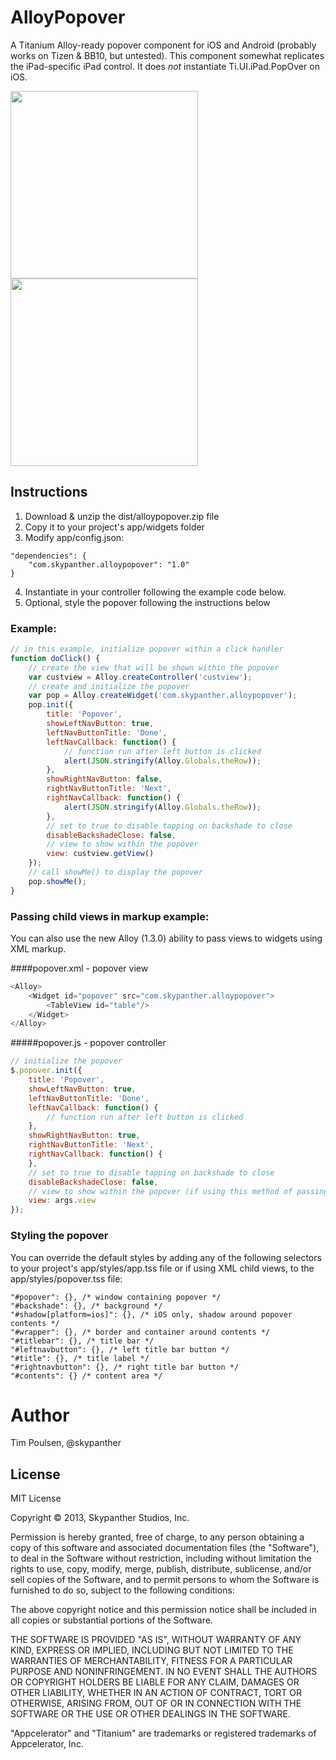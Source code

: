 # AlloyPopover

A Titanium Alloy-ready popover component for iOS and Android (probably works on Tizen & BB10, but untested). This component somewhat replicates the iPad-specific iPad control. It does _not_ instantiate Ti.UI.iPad.PopOver on iOS.

<img src="https://raw.github.com/skypanther/AlloyPopover/master/iphone.png" width="300"> <img src="https://raw.github.com/skypanther/AlloyPopover/master/android.png" width="300">

## Instructions

1. Download & unzip the dist/alloypopover.zip file
2. Copy it to your project's app/widgets folder
3. Modify app/config.json:
```
"dependencies": {
    "com.skypanther.alloypopover": "1.0"
}
```
4. Instantiate in your controller following the example code below. 
5. Optional, style the popover following the instructions below

### Example:

```JavaScript
// in this example, initialize popover within a click handler
function doClick() {
	// create the view that will be shown within the popover
	var custview = Alloy.createController('custview');
	// create and initialize the popover
	var pop = Alloy.createWidget('com.skypanther.alloypopover');
	pop.init({
		title: 'Popover',
		showLeftNavButton: true,
		leftNavButtonTitle: 'Done',
		leftNavCallback: function() {
			// function run after left button is clicked
			alert(JSON.stringify(Alloy.Globals.theRow));
		},
		showRightNavButton: false,
		rightNavButtonTitle: 'Next',
		rightNavCallback: function() {
			alert(JSON.stringify(Alloy.Globals.theRow));
		},
		// set to true to disable tapping on backshade to close
		disableBackshadeClose: false,
		// view to show within the popover
		view: custview.getView()
	});
	// call showMe() to display the popover
	pop.showMe();
}

```

### Passing child views in markup example:
You can also use the new Alloy (1.3.0) ability to pass views to widgets using XML markup.

####popover.xml - popover view
```JavaScript
<Alloy>
	<Widget id="popover" src="com.skypanther.alloypopover">
		<TableView id="table"/>
	</Widget>
</Alloy>
```

#####popover.js - popover controller
```JavaScript
// initialize the popover
$.popover.init({
	title: 'Popover',
	showLeftNavButton: true,
	leftNavButtonTitle: 'Done',
	leftNavCallback: function() {
		// function run after left button is clicked
	},
	showRightNavButton: true,
	rightNavButtonTitle: 'Next',
	rightNavCallback: function() {
	},
	// set to true to disable tapping on backshade to close
	disableBackshadeClose: false,
	// view to show within the popover (if using this method of passing the view. If undefined, the widget child views from the view will be used)
	view: args.view
});
```

### Styling the popover

You can override the default styles by adding any of the following selectors to your project's app/styles/app.tss file or if using XML child views, to the app/styles/popover.tss file:

```
"#popover": {}, /* window containing popover */
"#backshade": {}, /* background */
"#shadow[platform=ios]": {}, /* iOS only, shadow around popover contents */
"#wrapper": {}, /* border and container around contents */
"#titlebar": {}, /* title bar */
"#leftnavbutton": {}, /* left title bar button */
"#title": {}, /* title label */
"#rightnavbutton": {}, /* right title bar button */
"#contents": {} /* content area */
```

# Author

Tim Poulsen, @skypanther

## License

MIT License

Copyright &copy; 2013, Skypanther Studios, Inc.
 
Permission is hereby granted, free of charge, to any person obtaining a copy of this software and associated documentation files (the "Software"), to deal in the Software without restriction, including without limitation the rights to use, copy, modify, merge, publish, distribute, sublicense, and/or sell copies of the Software, and to permit persons to whom the Software is furnished to do so, subject to the following conditions:
 
The above copyright notice and this permission notice shall be included in all copies or substantial portions of the Software.
 
THE SOFTWARE IS PROVIDED "AS IS", WITHOUT WARRANTY OF ANY KIND, EXPRESS OR IMPLIED, INCLUDING BUT NOT LIMITED TO THE WARRANTIES OF MERCHANTABILITY, FITNESS FOR A PARTICULAR PURPOSE AND NONINFRINGEMENT. IN NO EVENT SHALL THE AUTHORS OR COPYRIGHT HOLDERS BE LIABLE FOR ANY CLAIM, DAMAGES OR OTHER LIABILITY, WHETHER IN AN ACTION OF CONTRACT, TORT OR OTHERWISE, ARISING FROM, OUT OF OR IN CONNECTION WITH THE SOFTWARE OR THE USE OR OTHER DEALINGS IN THE SOFTWARE.

"Appcelerator" and "Titanium" are trademarks or registered trademarks of Appcelerator, Inc.